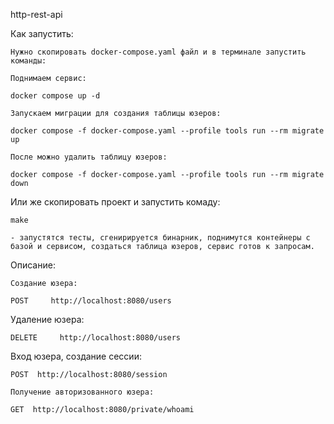 http-rest-api

Как запустить:

    Нужно скопировать docker-compose.yaml файл и в терминале запустить команды:

    Поднимаем сервис:

    docker compose up -d

    Запускаем миграции для создания таблицы юзеров:

    docker compose -f docker-compose.yaml --profile tools run --rm migrate up

    После можно удалить таблицу юзеров:

    docker compose -f docker-compose.yaml --profile tools run --rm migrate down

Или же скопировать проект и запустить комаду:

    make

    - запустятся тесты, сгенирируется бинарник, поднимутся контейнеры с базой и сервисом, создаться таблица юзеров, сервис готов к запросам.

Описание:

    Создание юзера:

    POST     http://localhost:8080/users

   Удаление юзера:

    DELETE     http://localhost:8080/users

   Вход юзера, создание сессии:

    POST  http://localhost:8080/session

    Получение авторизованного юзера:

    GET  http://localhost:8080/private/whoami
